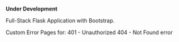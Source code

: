 **Under Development**

Full-Stack Flask Application with Bootstrap.


Custom Error Pages for:
401 - Unauthorized
404 - Not Found error

